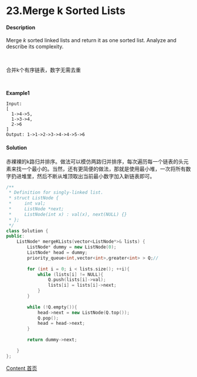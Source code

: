 # 23.Merge k Sorted Lists

#### Description

Merge *k* sorted linked lists and return it as one sorted list. Analyze and describe its complexity.

<br>

合并k个有序链表，数字无需去重

<br>

**Example1**


```
Input:
[
  1->4->5,
  1->3->4,
  2->6
]
Output: 1->1->2->3->4->4->5->6
```



#### Solution

赤裸裸的k路归并排序。做法可以模仿两路归并排序，每次遍历每一个链表的头元素来找一个最小的。当然，还有更简便的做法，那就是使用最小堆，一次将所有数字扔进堆里，然后不断从堆顶取出当前最小数字加入新链表即可。

```c++
/**
 * Definition for singly-linked list.
 * struct ListNode {
 *     int val;
 *     ListNode *next;
 *     ListNode(int x) : val(x), next(NULL) {}
 * };
 */
class Solution {
public:
    ListNode* mergeKLists(vector<ListNode*>& lists) {
        ListNode* dummy = new ListNode(0);
        ListNode* head = dummy;
        priority_queue<int,vector<int>,greater<int> > Q;//
        
        for (int i = 0; i < lists.size(); ++i){
            while (lists[i] != NULL){
                Q.push(lists[i]->val);
                lists[i] = lists[i]->next;
            }
        }
        
        while (!Q.empty()){
            head->next = new ListNode(Q.top());
            Q.pop();
            head = head->next;
        }
        
        return dummy->next;
        
    }
};
```



[Content   首页](../README.md)

